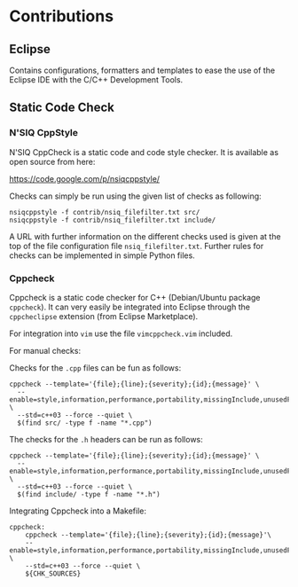 Contributions
=============

Eclipse
-------

Contains configurations, formatters and templates to ease the use of
the Eclipse IDE with the C/C++ Development Tools.


Static Code Check
-----------------

### N'SIQ CppStyle

N'SIQ CppCheck is a static code and code style checker. It is
available as open source from here:

https://code.google.com/p/nsiqcppstyle/

Checks can simply be run using the given list of checks as following:

    nsiqcppstyle -f contrib/nsiq_filefilter.txt src/
    nsiqcppstyle -f contrib/nsiq_filefilter.txt include/

A URL with further information on the different checks used is given
at the top of the file configuration file `nsiq_filefilter.txt`.
Further rules for checks can be implemented in simple Python files.


### Cppcheck

Cppcheck is a static code checker for C++ (Debian/Ubuntu package
`cppcheck`).  It can very easily be integrated into Eclipse through
the `cppcheclipse` extension (from Eclipse Marketplace).

For integration into `vim` use the file `vimcppcheck.vim` included.

For manual checks:

Checks for the `.cpp` files can be fun as follows:

    cppcheck --template='{file};{line};{severity};{id};{message}' \
      --enable=style,information,performance,portability,missingInclude,unusedFunction \
      --std=c++03 --force --quiet \
      $(find src/ -type f -name "*.cpp")

The checks for the `.h` headers can be run as follows:

    cppcheck --template='{file};{line};{severity};{id};{message}' \
      --enable=style,information,performance,portability,missingInclude,unusedFunction \
      --std=c++03 --force --quiet \
      $(find include/ -type f -name "*.h")

Integrating Cppcheck into a Makefile:

    cppcheck:
        cppcheck --template='{file};{line};{severity};{id};{message}'\
        --enable=style,information,performance,portability,missingInclude,unusedFunction \
        --std=c++03 --force --quiet \
        ${CHK_SOURCES}

